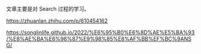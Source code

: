 <!--
 * @Author: Chen Shi
 * @Date: 2024-05-15 20:47:13
 * @Description: 
-->

文章主要是对 Search 过程的学习。

https://zhuanlan.zhihu.com/p/610454162

https://songlinlife.github.io/2022/%E6%95%B0%E6%8D%AE%E5%BA%93/%E8%AE%BA%E6%96%87%E9%98%85%E8%AF%BB%EF%BC%9ANSG/